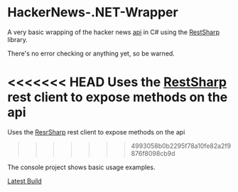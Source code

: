 HackerNews-.NET-Wrapper
=======================

A very basic wrapping of the hacker news [api](https://github.com/HackerNews/API "api docs on github") in C# using the [RestSharp](http://restsharp.org/ "RestSharp Homepage") library.

There's no error checking or anything yet, so be warned.

<<<<<<< HEAD
Uses the [RestSharp](http://restsharp.org/) rest client to expose methods on the api
=======
Uses the [ResrSharp](http://restsharp.org/) rest client to expose methods on the api
>>>>>>> 4993058b0b2295f78a10fe82a2f9876f8098cb9d

The console project shows basic usage examples.

[Latest Build](http://www.matthewoneill.com/uploads/HackerNewsWrapper.zip)
